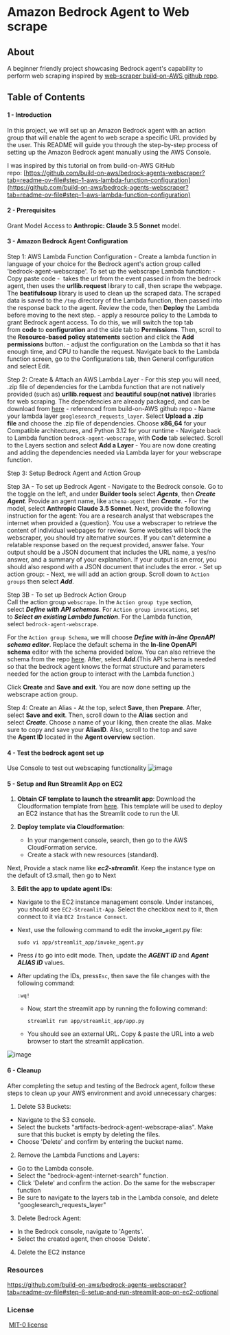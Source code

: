 # Amazon Bedrock Agent to Web scrape

## About

A beginner friendly project showcasing Bedrock agent's capability to perform web scraping inspired by [web-scraper build-on-AWS github repo](https://github.com/build-on-aws/bedrock-agents-webscraper?tab=readme-ov-file#step-1-aws-lambda-function-configuration). 

## Table of Contents
#### 1 - Introduction
In this project, we will set up an Amazon Bedrock agent with an action group that will enable the agent to web scrape a specific URL provided by the user. 
This README will guide you through the step-by-step process of setting up the Amazon Bedrock agent manually using the AWS Console.

I was inspired by this tutorial on from build-on-AWS GitHub repo: [https://github.com/build-on-aws/bedrock-agents-webscraper?tab=readme-ov-file#step-1-aws-lambda-function-configuration](https://github.com/build-on-aws/bedrock-agents-webscraper?tab=readme-ov-file#step-1-aws-lambda-function-configuration)
#### 2 -  Prerequisites

Grant Model Access to **Anthropic: Claude 3.5 Sonnet** model.
#### 3 -  Amazon Bedrock Agent Configuration 

Step 1: AWS Lambda Function Configuration - Create a lambda function in language of your choice for the Bedrock agent's action group called 'bedrock-agent-webscrape'. To set up the webscrape Lambda function:
	    - Copy paste code -  takes the url from the event passed in from the bedrock agent, then uses the **urllib.request** library to call, then scrape the webpage. The **beatifulsoup** library is used to clean up the scraped data. The scraped data is saved to the `/tmp` directory of the Lambda function, then passed into the response back to the agent. Review the code, then **Deploy** the Lambda before moving to the next step.
	    - apply a resource policy to the Lambda to grant Bedrock agent access. To do this, we will switch the top tab from **code** to **configuration** and the side tab to **Permissions**. Then, scroll to the **Resource-based policy statements** section and click the **Add permissions** button.
	    - adjust the configuration on the Lambda so that it has enough time, and CPU to handle the request. Navigate back to the Lambda function screen, go to the Configurations tab, then General configuration and select Edit.

Step 2: Create & Attach an AWS Lambda Layer
	    - For this step you will need, .zip file of dependencies for the Lambda function that are not natively provided (such as) **urllib.request** and **beautiful soup(not native)** libraries for web scraping. The dependencies are already packaged, and can be download from [here](https://github.com/build-on-aws/bedrock-agents-webscraper/raw/main/lambda-layer/layer-python-requests-googlesearch-beatifulsoup.zip) - referenced from build-on-AWS github repo
	    - Name your lambda layer `googlesearch_requests_layer`. Select **Upload a .zip file** and choose the .zip file of dependencies. Choose **x86_64** for your Compatible architectures, and Python 3.12 for your runtime
	    - Navigate back to Lambda function `bedrock-agent-webscrape`, with **Code** tab selected. Scroll to the Layers section and select **Add a Layer**
	    - You are now done creating and adding the dependencies needed via Lambda layer for your webscrape function.

Step 3: Setup Bedrock Agent and Action Group

Step 3A - To set up Bedrock Agent 
	    - Navigate to the Bedrock console. Go to the toggle on the left, and under **Builder tools** select _**Agents**_, then _**Create Agent**_. Provide an agent name, like `athena-agent` then _**Create**_.
	    - For the model, select **Anthropic Claude 3.5 Sonnet**. Next, provide the following instruction for the agent: You are a research analyst that webscrapes the internet when provided a {question}. You use a webscraper to retrieve the content of individual webpages for review. Some websites will block the webscraper, you should try alternative sources. If you can't determine a relatable response based on the request provided, answer false. Your output should be a JSON document that includes the URL name, a yes/no answer, and a summary of your explanation. If your output is an error, you should also respond with a JSON document that includes the error.
	    - Set up action group: - Next, we will add an action group. Scroll down to `Action groups` then select _**Add**_.

Step 3B - To set up Bedrock Action Group     
Call the action group `webscrape`. In the `Action group type` section, select _**Define with API schemas**_. For `Action group invocations`, set to _**Select an existing Lambda function**_. For the Lambda function, select `bedrock-agent-webscrape`.
    
For the `Action group Schema`, we will choose _**Define with in-line OpenAPI schema editor**_. Replace the default schema in the **In-line OpenAPI schema** editor with the schema provided below. You can also retrieve the schema from the repo [here](https://github.com/build-on-aws/bedrock-agents-webscraper/blob/main/schema/webscrape-schema.json). After, select _**Add**_.(This API schema is needed so that the bedrock agent knows the format structure and parameters needed for the action group to interact with the Lambda function.)
				
Click **Create** and **Save and exit**. You are now done setting up the webscrape action group.
			
Step 4: Create an Alias
	    - At the top, select **Save**, then **Prepare**. After, select **Save and exit**. Then, scroll down to the **Alias** section and select _**Create**_. Choose a name of your liking, then create the alias. Make sure to copy and save your **AliasID**. Also, scroll to the top and save the **Agent ID** located in the **Agent overview** section.
 
#### 4 - Test the bedrock agent set up 
Use  Console to test out webscaping functionality 
 ![image](https://github.com/user-attachments/assets/911507cd-ec5e-4b4c-90d9-4e83b7875975)

#### 5 - Setup and Run Streamlit App on EC2 

1. **Obtain CF template to launch the streamlit app**: Download the Cloudformation template from [here](https://github.com/build-on-aws/bedrock-agents-streamlit/blob/main/ec2-streamlit-template.yaml). This template will be used to deploy an EC2 instance that has the Streamlit code to run the UI.
    
2. **Deploy template via Cloudformation**:
    
    - In your mangement console, search, then go to the AWS CloudFormation service.
    - Create a stack with new resources (standard).

 Next, Provide a stack name like _**ec2-streamlit**_. Keep the instance type on the default of t3.small, then go to Next
 
3. **Edit the app to update agent IDs**:

- Navigate to the EC2 instance management console. Under instances, you should see `EC2-Streamlit-App`. Select the checkbox next to it, then connect to it via `EC2 Instance Connect`.

- Next, use the following command to edit the invoke_agent.py file:
    
    ```shell
    sudo vi app/streamlit_app/invoke_agent.py
    ```
    
- Press _**i**_ to go into edit mode. Then, update the _**AGENT ID**_ and _**Agent ALIAS ID**_ values.
- After updating the IDs, press`Esc`, then save the file changes with the following command:

  ```shell
  :wq!
  ```

    - Now, start the streamlit app by running the following command:
        
        ```shell
        streamlit run app/streamlit_app/app.py
        ```
        
    - You should see an external URL. Copy & paste the URL into a web browser to start the streamlit application.

![image](https://github.com/user-attachments/assets/ddeaf250-2999-4f73-b061-da840e24acd0)


#### 6 - Cleanup

After completing the setup and testing of the Bedrock agent, follow these steps to clean up your AWS environment and avoid unnecessary charges:

1. Delete S3 Buckets:

- Navigate to the S3 console.
- Select the buckets "artifacts-bedrock-agent-webscrape-alias". Make sure that this bucket is empty by deleting the files.
- Choose 'Delete' and confirm by entering the bucket name.

2. Remove the Lambda Functions and Layers:

- Go to the Lambda console.
- Select the "bedrock-agent-internet-search" function.
- Click 'Delete' and confirm the action. Do the same for the webscraper function
- Be sure to navigate to the layers tab in the Lambda console, and delete "googlesearch_requests_layer"

3. Delete Bedrock Agent:

- In the Bedrock console, navigate to 'Agents'.
- Select the created agent, then choose 'Delete'.

 4. Delete the EC2 instance 
### Resources

https://github.com/build-on-aws/bedrock-agents-webscraper?tab=readme-ov-file#step-6-setup-and-run-streamlit-app-on-ec2-optional

### License

 [MIT-0 license](https://github.com/lulu3202/bedrock_web_crawler_agent#MIT-0-1-ov-file)

